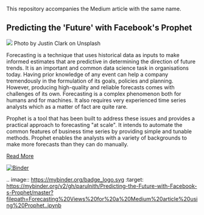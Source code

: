 This repository accompanies the Medium article with the same name.

## Predicting the 'Future' with Facebook's Prophet

![](https://github.com/parulnith/Predicting-the-Future-with-Facebook-s-Prophet/blob/master/image/image1.jpg)
Photo by Justin Clark on Unsplash

Forecasting is a technique that uses historical data as inputs to make informed estimates that are predictive in determining the direction of future trends. It is an important and common data science task in organisations today. Having prior knowledge of any event can help a company tremendously in the formulation of its goals, policies and planning. However, producing high-quality and reliable forecasts comes with challenges of its own. Forecasting is a complex phenomenon both for humans and for machines. It also requires very experienced time series analysts which as a matter of fact are quite rare.

Prophet is a tool that has been built to address these issues and provides a practical approach to forecasting "at scale". It intends to automate the common features of business time series by providing simple and tunable methods. Prophet enables the analysts with a variety of backgrounds to make more forecasts than they can do manually.

[Read More](https://medium.com/@parulnith/predicting-the-future-with-facebook-s-prophet-bdfe11af10ff)

[![Binder](https://mybinder.org/badge_logo.svg)](https://mybinder.org/v2/gh/parulnith/Predicting-the-Future-with-Facebook-s-Prophet/master?filepath=Forecasting%20Views%20for%20a%20Medium%20article%20using%20Prophet..ipynb)

.. image:: https://mybinder.org/badge_logo.svg
 :target: https://mybinder.org/v2/gh/parulnith/Predicting-the-Future-with-Facebook-s-Prophet/master?filepath=Forecasting%20Views%20for%20a%20Medium%20article%20using%20Prophet..ipynb
